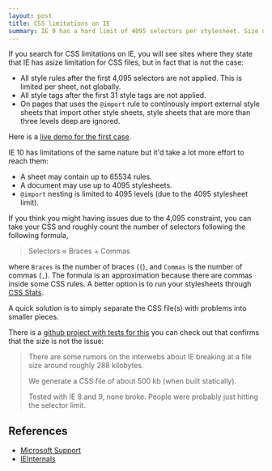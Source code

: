 ```yaml
---
layout: post
title: CSS limitations on IE
summary: IE 9 has a hard limit of 4095 selectors per stylesheet. Size does not matter here.
---
```


If you search for CSS limitations on IE, you will see sites where they state
that IE has asize limitation for CSS files, but in fact that is not the case:

- All style rules after the first 4,095 selectors are not applied. This is limited per sheet, not globally.
- All style tags after the first 31 style tags are not applied.
- On pages that uses the `@import` rule to continously import external style sheets that import other style sheets, style sheets that are more than three levels deep are ignored.

Here is a
[live demo for the first case](http://demos.telerik.com/testcases/4095issues.html).

IE 10 has limitations of the same nature but it'd take a lot more effort to
reach them:

- A sheet may contain up to 65534 rules.
- A document may use up to 4095 stylesheets.
- `@import` nesting is limited to 4095 levels (due to the 4095 stylesheet limit).

If you think you might having issues due to the 4,095 constraint, you can take
your CSS and roughly count the number of selectors following the following
formula,

> Selectors ≈ Braces + Commas

where `Braces` is the number of braces (`{`), and `Commas` is the number of
commas (`,`). The formula is an approximation because there are commas inside
some CSS rules. A better option is to run your stylesheets through
[CSS Stats](http://cssstats.com).

A quick solution is to simply separate the CSS file(s) with problems into
smaller pieces.

There is a
[github project with tests for this](https://github.com/makandra/ie-css-test)
you can check out that confirms that the size is not the issue:

> There are some rumors on the interwebs about IE breaking at a file size around roughly 288 kilobytes.
>
> We generate a CSS file of about 500 kb (when built statically).
>
> Tested with IE 8 and 9, none broke. People were probably just hitting the selector limit.

## References

- [Microsoft Support](http://support.microsoft.com/kb/262161)
- [IEInternals](http://blogs.msdn.com/b/ieinternals/archive/2011/05/14/10164546.aspx)
